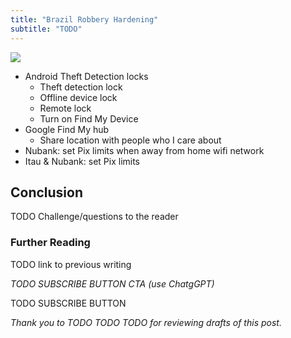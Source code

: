 ```yaml
---
title: "Brazil Robbery Hardening"
subtitle: "TODO"
---
```


<!------------------------- REFERENCE LINKS BLOCK ----------------------------------->
[TODO]: some-link
<!----------------------- END REFERENCE LINKS BLOCK --------------------------------->

![](./image.png)

- Android Theft Detection locks
    - Theft detection lock
    - Offline device lock
    - Remote lock
    - Turn on Find My Device
- Google Find My hub
    - Share location with people who I care about
- Nubank: set Pix limits when away from home wifi network
- Itau & Nubank: set Pix limits





Conclusion
----------
TODO Challenge/questions to the reader

### Further Reading

TODO link to previous writing

_TODO SUBSCRIBE BUTTON CTA (use ChatgGPT)_

TODO SUBSCRIBE BUTTON

_Thank you to TODO TODO TODO for reviewing drafts of this post._

<!------------------ IG POST DESCRIPTION --------------------->
<!--
TODO

👉 Read the full article (link in bio)

#hashtag1 #hashtag2 #hashtag3
-->

<!-------------------- IG STORY TEXT ------------------------->
<!--
TODO
-->
